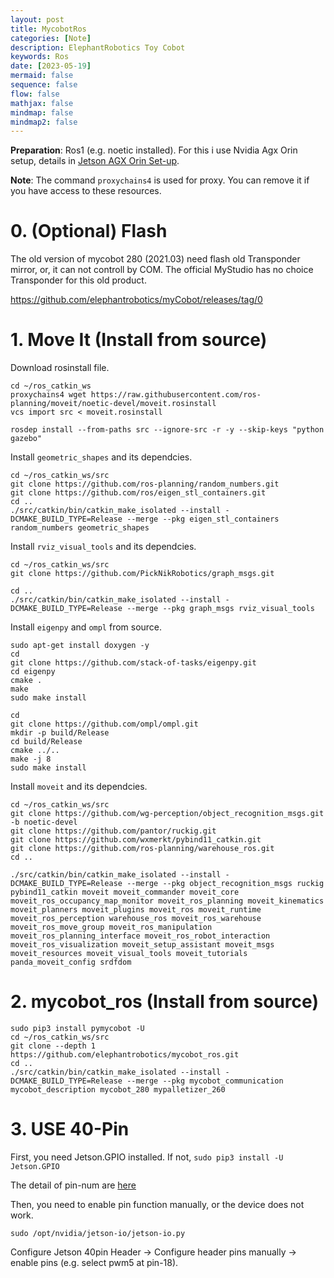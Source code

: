```yaml
---
layout: post
title: MycobotRos
categories: [Note]
description: ElephantRobotics Toy Cobot
keywords: Ros
date: [2023-05-19]
mermaid: false
sequence: false
flow: false
mathjax: false
mindmap: false
mindmap2: false
---
```


**Preparation**: Ros1 (e.g. noetic installed). For this i use Nvidia Agx Orin setup, details in [Jetson AGX Orin Set-up](https://jchrysanthemum.github.io/2023/04/21/AgxOrin/).

**Note**: The command `proxychains4` is used for proxy. You can remove it if you have access to these resources. 

# 0. (Optional) Flash

The old version of mycobot 280 (2021.03) need flash old Transponder mirror, or, it can not controll by COM. The official MyStudio has no choice Transponder for this old product.

https://github.com/elephantrobotics/myCobot/releases/tag/0

# 1. Move It (Install from source)

Download rosinstall file.

```shell
cd ~/ros_catkin_ws
proxychains4 wget https://raw.githubusercontent.com/ros-planning/moveit/noetic-devel/moveit.rosinstall
vcs import src < moveit.rosinstall

rosdep install --from-paths src --ignore-src -r -y --skip-keys "python gazebo"
```

Install `geometric_shapes` and its dependcies.
```shell
cd ~/ros_catkin_ws/src
git clone https://github.com/ros-planning/random_numbers.git
git clone https://github.com/ros/eigen_stl_containers.git
cd ..
./src/catkin/bin/catkin_make_isolated --install -DCMAKE_BUILD_TYPE=Release --merge --pkg eigen_stl_containers random_numbers geometric_shapes
```

Install `rviz_visual_tools` and its dependcies.
```shell
cd ~/ros_catkin_ws/src
git clone https://github.com/PickNikRobotics/graph_msgs.git

cd ..
./src/catkin/bin/catkin_make_isolated --install -DCMAKE_BUILD_TYPE=Release --merge --pkg graph_msgs rviz_visual_tools
```

Install `eigenpy` and `ompl` from source.

```shell
sudo apt-get install doxygen -y
cd 
git clone https://github.com/stack-of-tasks/eigenpy.git
cd eigenpy
cmake .
make 
sudo make install

cd 
git clone https://github.com/ompl/ompl.git
mkdir -p build/Release
cd build/Release
cmake ../..
make -j 8
sudo make install
```

Install `moveit` and its dependcies.
```shell
cd ~/ros_catkin_ws/src
git clone https://github.com/wg-perception/object_recognition_msgs.git -b noetic-devel
git clone https://github.com/pantor/ruckig.git
git clone https://github.com/wxmerkt/pybind11_catkin.git
git clone https://github.com/ros-planning/warehouse_ros.git
cd ..

./src/catkin/bin/catkin_make_isolated --install -DCMAKE_BUILD_TYPE=Release --merge --pkg object_recognition_msgs ruckig pybind11_catkin moveit moveit_commander moveit_core moveit_ros_occupancy_map_monitor moveit_ros_planning moveit_kinematics moveit_planners moveit_plugins moveit_ros moveit_runtime moveit_ros_perception warehouse_ros moveit_ros_warehouse moveit_ros_move_group moveit_ros_manipulation moveit_ros_planning_interface moveit_ros_robot_interaction moveit_ros_visualization moveit_setup_assistant moveit_msgs moveit_resources moveit_visual_tools moveit_tutorials panda_moveit_config srdfdom
```

# 2. mycobot_ros (Install from source)

```shell
sudo pip3 install pymycobot -U
cd ~/ros_catkin_ws/src
git clone --depth 1 https://github.com/elephantrobotics/mycobot_ros.git
cd ..
./src/catkin/bin/catkin_make_isolated --install -DCMAKE_BUILD_TYPE=Release --merge --pkg mycobot_communication mycobot_description mycobot_280 mypalletizer_260
```

# 3. USE 40-Pin

First, you need Jetson.GPIO installed. If not, `sudo pip3 install -U Jetson.GPIO`

The detail of pin-num are [here](https://developer.nvidia.com/assets/embedded/secure/jetson/agx_orin/jetson_agx_orin_devkit_carrier_board_specification_sp)

Then, you need to enable pin function manually, or the device does not work.

```shell
sudo /opt/nvidia/jetson-io/jetson-io.py
```

Configure Jetson 40pin Header -> Configure header pins manually -> enable pins (e.g. select pwm5 at pin-18).